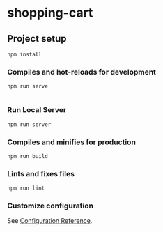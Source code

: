 # shopping-cart

## Project setup
```
npm install
```

### Compiles and hot-reloads for development
```
npm run serve


```
### Run Local Server
```
npm run server
```

### Compiles and minifies for production
```
npm run build
```

### Lints and fixes files
```
npm run lint
```

### Customize configuration
See [Configuration Reference](https://cli.vuejs.org/config/).
